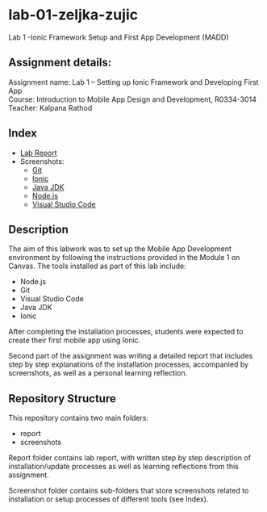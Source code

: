 # lab-01-zeljka-zujic
Lab 1 -Ionic Framework Setup and First App Development (MADD)

## Assignment details:

Assignment name: Lab 1 – Setting up Ionic Framework and Developing First App  
Course: Introduction to Mobile App Design and Development, R0334-3014  
Teacher: Kalpana Rathod

## Index

- [Lab Report](report/REPORT.md) 
- Screenshots:
  - [Git](screenshots/git) 
  - [Ionic](screenshots/ionic) 
  - [Java JDK](screenshots/java_jdk) 
  - [Node.js](screenshots/node.js) 
  - [Visual Studio Code](screenshots/visual_studio_code) 


## Description

The aim of this labwork was to set up the Mobile App Development environment by following the instructions provided in the Module 1 on Canvas. The tools installed as part of this lab include:

- Node.js  
- Git  
- Visual Studio Code  
- Java JDK  
- Ionic  

After completing the installation processes, students were expected to create their first mobile app using Ionic. 

Second part of the assignment was writing a detailed report that includes step by step explanations of the installation processes, accompanied by screenshots, as well as a personal learning reflection.

## Repository Structure

This repository contains two main folders:
 - report
 - screenshots

Report folder contains lab report, with written step by step description of installation/update processes as well as learning reflections from this assignment. 

Screenshot folder contains sub-folders that store screenshots related to installation or setup processes of different tools (see Index).
